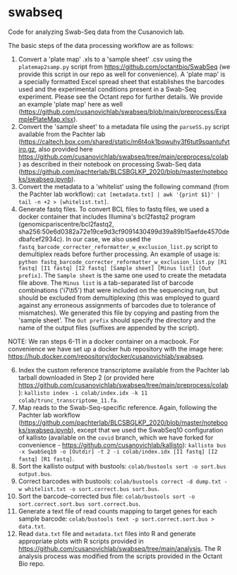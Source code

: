 # swabseq
Code for analyzing Swab-Seq data from the Cusanovich lab.

The basic steps of the data processing workflow are as follows:

1. Convert a 'plate map' .xls to a 'sample sheet' .csv using the `platemap2samp.py` script from https://github.com/octantbio/SwabSeq (we provide this script in our repo as well for convenience). A 'plate map' is a specially formatted Excel spread sheet that establishes the barcodes used and the experimental conditions present in a Swab-Seq experiment. Please see the Octant repo for further details. We provide an example 'plate map' here as well (https://github.com/cusanovichlab/swabseq/blob/main/preprocess/ExamplePlateMap.xlsx).
2. Convert the 'sample sheet' to a metadata file using the `parseSS.py` script available from the Pachter lab (https://caltech.box.com/shared/static/m6t4ok1bqwuhy3f6tut9sqantufvtiro.gz, also provided here https://github.com/cusanovichlab/swabseq/tree/main/preprocess/colab) as described in their notebook on processing Swab-Seq data (https://github.com/pachterlab/BLCSBGLKP_2020/blob/master/notebooks/swabseq.ipynb).
3. Convert the metadata to a 'whitelist' using the following command (from the Pachter lab workflow): `cat [metadata.txt] | awk '{print $1}' | tail -n +2 > [whitelist.txt]`.
4. Generate fastq files. To convert BCL files to fastq files, we used a docker container that includes Illumina's bcl2fastq2 program (genomicpariscentre/bcl2fastq2, sha256:50e6d0382a72e19ce9d3cf9091430499d39a89b15aefde4570dedbafcef2934c). In our case, we also used the `fastq_barcode_correcter_reformatter_w_exclusion_list.py` script to demultiplex reads before further processing. An example of usage is: `python fastq_barcode_correcter_reformatter_w_exclusion_list.py [R1 fastq] [I1 fastq] [I2 fastq] [Sample sheet] [Minus list] [Out prefix]`. The `Sample sheet` is the same one used to create the metadata file above. The `Minus list` is a tab-separated list of barcode combinations ('i7\ti5') that were included on the sequencing run, but should be excluded from demultiplexing (this was employed to guard against any erroneous assignments of barcodes due to tolerance of mismatches). We generated this file by copying and pasting from the 'sample sheet'. The `Out prefix` should specify the directory and the name of the output files (suffixes are appended by the script).

NOTE: We ran steps 6-11 in a docker container on a macbook. For convenience we have set up a docker hub repository with the image here: https://hub.docker.com/repository/docker/cusanovichlab/swabseq.

6. Index the custom reference transcriptome available from the Pachter lab tarball downloaded in Step 2 (or provided here https://github.com/cusanovichlab/swabseq/tree/main/preprocess/colab): `kallisto index -i colab/index.idx -k 11 colab/trunc_transcriptome_11.fa`.
7. Map reads to the Swab-Seq-specific reference. Again, following the Pachter lab workflow (https://github.com/pachterlab/BLCSBGLKP_2020/blob/master/notebooks/swabseq.ipynb), except that we used the SwabSeq10 configuration of kallisto (available on the `covid` branch, which we have forked for convenience - https://github.com/cusanovichlab/kallisto): `kallisto bus -x SwabSeq10 -o [Outdir] -t 2 -i colab/index.idx [I1 fastq] [I2 fastq] [R1 fastq]`.
8. Sort the kallisto output with bustools: `colab/bustools sort -o sort.bus output.bus`.
9. Correct barcodes with bustools: `colab/bustools correct -d dump.txt -w whitelist.txt -o sort.correct.bus sort.bus`.
10. Sort the barcode-corrected bus file: `colab/bustools sort -o sort.correct.sort.bus sort.correct.bus`.
11. Generate a text file of read counts mapping to target genes for each sample barcode: `colab/bustools text -p sort.correct.sort.bus > data.txt`.
12. Read `data.txt` file and `metadata.txt` files into R and generate appropriate plots with R scripts provided in https://github.com/cusanovichlab/swabseq/tree/main/analysis. The R analysis process was modified from the scripts provided in the Octant Bio repo.
